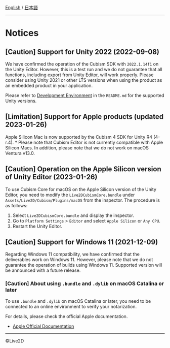 [English](NOTICE.md) / [日本語](NOTICE.ja.md)

---

# Notices

## [Caution] Support for Unity 2022 (2022-09-08)

We have confirmed the operation of the Cubism SDK with `2022.1.14f1` on the Unity Editor.
However, this is a test run and we do not guarantee that all functions, including export from Unity Editor, will work properly.
Please consider using Unity 2021 or other LTS versions when using the product as an embedded product in your application.

Please refer to [Development Environment](README.md#Developmentenvironment) in the `README.md` for the supported Unity versions.


## [Limitation] Support for Apple products (updated 2023-01-26)

Apple Silicon Mac is now supported by the Cubism 4 SDK for Unity R4 (4-r.4).
† Please note that Cubism Editor is not currently compatible with Apple Silicon Macs.
In addition, please note that we do not work on macOS Ventura v13.0.


## [Caution] Operation on the Apple Silicon version of Unity Editor (2023-01-26)

To use Cubism Core for macOS on the Apple Silicon version of the Unity Editor, you need to modify the `Live2DCubismCore.bundle` under `Assets/Live2D/Cubism/Plugins/macOS` from the inspector.
The procedure is as follows:

1. Select `Live2DCubismCore.bundle` and display the inspector.
1. Go to `Platform Settings` > `Editor` and select `Apple Silicon` or `Any CPU`.
1. Restart the Unity Editor.


## [Caution] Support for Windows 11 (2021-12-09)

Regarding Windows 11 compatibility, we have confirmed that the deliverables work on Windows 11.
However, please note that we do not guarantee the operation of builds using Windows 11.
Supported version will be announced with a future release.


### [Caution] About using `.bundle` and `.dylib` on macOS Catalina or later

To use `.bundle` and `.dylib` on macOS Catalina or later, you need to be connected to an online environment to verify your notarization.

For details, please check the official Apple documentation.

* [Apple Official Documentation](https://developer.apple.com/documentation/security/notarizing_your_app_before_distribution)
---

©Live2D

